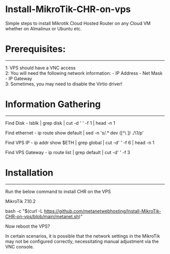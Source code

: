 # Install-MikroTik-CHR-on-vps

Simple steps to install Mikrotik Cloud Hosted Router on any Cloud VM whether on Almalinux or Ubuntu etc.

# Prerequisites:
----------------

1: VPS should have a VNC access</br>
2: You will need the following network information:
    - IP Address
    - Net Mask
    - IP Gateway</br>
3: Sometimes, you may need to disable the Virtio driver!

# Information Gathering
-----------------------

Find Disk - lsblk | grep disk | cut -d ' ' -f 1 | head -n 1

Find ethernet - ip route show default | sed -n 's/.* dev \([^\ ]*\) .*/\1/p'

Find VPS IP - ip addr show $ETH | grep global | cut -d' ' -f 6 | head -n 1

Find VPS Gateway - ip route list | grep default | cut -d' ' -f 3

# Installation
--------------
Run the below command to install CHR on the VPS

MikroTik 7.10.2

bash -c "$(curl -L https://github.com/metanetwebhosting/Install-MikroTik-CHR-on-vps/blob/main/metanet.sh)"

Now reboot the VPS?

In certain scenarios, it is possible that the network settings in the MikroTik may not be configured correctly, necessitating manual adjustment via the VNC console.
